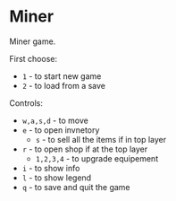 # Miner

Miner game.

First choose:
- `1` - to start new game
- `2` - to load from a save

Controls:
- `w,a,s,d` - to move
- `e` - to open invnetory
    - `s` - to sell all the items if in top layer
- `r` - to open shop if at the top layer
    - `1,2,3,4` - to upgrade equipement
- `i` - to show info
- `l` - to show legend
- `q` - to save and quit the game